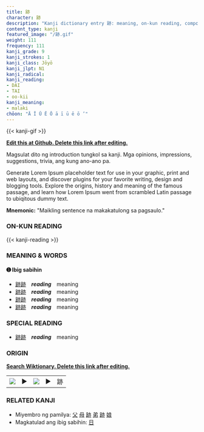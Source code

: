 ```yaml
---
title: 跡
character: 跡
description: "Kanji dictionary entry 跡: meaning, on-kun reading, compounds, origin, related kanji"
content_type: kanji
featured_image: "/跡.gif"
weight: 111
frequency: 111
kanji_grade: 9
kanji_strokes: 1
kanji_class: Jōyō
kanji_jlpt: N1
kanji_radical: 
kanji_reading: 
- DAI
- TAI
- oo-kii
kanji_meaning:
- malaki
chōon: "Ā Ī Ū Ē Ō ā ī ū ē ō ’"
---
```

[//]: # (Don't edit the line below. Kanji animated GIF code is automatically generated.)
{{< kanji-gif >}}

[//]: # (Edit below this line.)

**[Edit this at Github. Delete this link after editing.](https://github.com/tim0g/tim/tree/main/content/kanji/跡/index.md)**

Magsulat dito ng introduction tungkol sa kanji. Mga opinions, impressions, suggestions, trivia, ang kung ano-ano pa.

Generate Lorem Ipsum placeholder text for use in your graphic, print and web layouts, and discover plugins for your favorite writing, design and blogging tools. Explore the origins, history and meaning of the famous passage, and learn how Lorem Ipsum went from scrambled Latin passage to ubiqitous dummy text.
 
**Mnemonic:** "Maikling sentence na makakatulong sa pagsaulo."

### ON-KUN READING

[//]: # (Don't edit the line below. ON-KUN READING code is automatically generated.)
{{< kanji-reading >}}

### MEANING & WORDS

#### ➊ **Ibig sabihin**
  - [跡](../跡)[跡](../跡)　***reading***　meaning
  - [跡](../跡)[跡](../跡)　***reading***　meaning
  - [跡](../跡)[跡](../跡)　***reading***　meaning
  - [跡](../跡)[跡](../跡)　***reading***　meaning

### SPECIAL READING
  - [跡](../跡)[跡](../跡)　***reading***　meaning

### ORIGIN

**[Search Wiktionary. Delete this link after editing.](https://wiktionary.org/wiki/跡)**
<table class="kanji-table"><tr><td>
<img src="60px-跡-bronze.svg.png">
</td><td>▶</td><td>
<img src="60px-跡-oracle.svg.png">
</td><td>▶</td>
<td class="kanji-origin">跡</td>
</tr></table>

### RELATED KANJI
- Miyembro ng pamilya: [父](../父) [母](../母) [跡](../跡) [弟](../弟) [跡](../跡) [娘](../娘)
- Magkatulad ang ibig sabihin: [日](../日)
